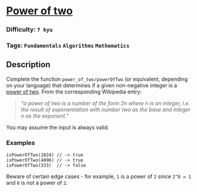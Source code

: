 # [Power of two](https://www.codewars.com/kata/534d0a229345375d520006a0)

### Difficulty: `7 kyu`

### Tags: `Fundamentals` `Algorithms` `Mathematics`

## Description

Complete the function `power_of_two/powerOfTwo` (or equivalent, depending on your language) that determines if a given non-negative integer is a [power of two](https://en.wikipedia.org/wiki/Power_of_two). From the corresponding Wikipedia entry:

> *"a power of two is a number of the form 2n where n is an integer, i.e. the result of exponentiation with number two as the base and integer n as the exponent."*

You may assume the input is always valid.

### Examples

```
isPowerOfTwo(1024) // -> true
isPowerOfTwo(4096) // -> true
isPowerOfTwo(333)  // -> false
```

Beware of certain edge cases - for example, `1` is a power of `2` since `2^0 = 1` and `0` is not a power of `2`.